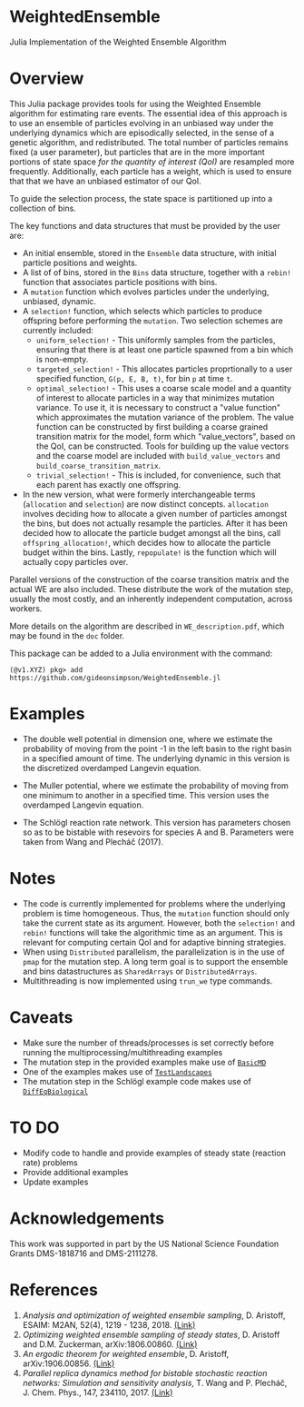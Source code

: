 # WeightedEnsemble
Julia Implementation of the Weighted Ensemble Algorithm

# Overview

This Julia package provides tools for using the Weighted Ensemble algorithm for
estimating rare events.  The essential idea of this approach is to use an
ensemble of particles evolving in an unbiased way under the underlying dynamics
which are episodically selected, in the sense of a genetic algorithm, and
redistributed.  The total number of particles remains fixed (a user parameter),
but particles that are in the more important portions of state space _for the
quantity of interest (QoI)_ are resampled more frequently.  Additionally, each
particle has a weight, which is used to ensure that that we have an unbiased
estimator of our QoI.

To guide the selection process, the state space is partitioned up into a
collection of bins.

The key functions and data structures that must be provided by the user are:

* An initial ensemble, stored in the `Ensemble` data structure, with initial
  particle positions and weights.
* A list of of bins, stored in the `Bins` data structure, together with a
  `rebin!` function that associates particle positions with bins.
* A `mutation` function which evolves particles under the underlying, unbiased,
  dynamic.
* A `selection!` function, which selects which particles to produce offspring
  before performing the `mutation`.  Two selection schemes are currently
  included:
    * `uniform_selection!` - This uniformly samples from the particles, ensuring
      that there is at least one particle spawned from a bin which is non-empty.
    * `targeted_selection!` - This allocates particles proprtionally to a user
      specified function, `G(p, E, B, t)`, for bin `p` at time `t`.
    * `optimal_selection!` - This uses a coarse scale model and a quantity of
      interest to allocate particles in a way that minimizes mutation variance.
      To use it, it is necessary to construct a "value function" which
      approximates the mutation variance of the problem.  The value function can
      be constructed by first building a coarse grained transition matrix for
      the model, form which "value_vectors", based on the QoI, can be
      constructed.  Tools for building up the value vectors and the coarse model
      are included with  `build_value_vectors` and
      `build_coarse_transition_matrix`.
    * `trivial_selection!` - This is included, for convenience, such that each
      parent has exactly one offspring.
* In the new version, what were formerly interchangeable terms (`allocation` and
  `selection`) are now distinct concepts.  `allocation` involves deciding how to
  allocate a given number of particles amongst the bins, but does not actually
  resample the particles.  After it has been decided how to allocate the
  particle budget amongst all the bins, call `offspring_allocation!`, which
  decides how to allocate the particle budget within the bins.  Lastly, `repopulate!` is the function which will actually copy particles over.  

Parallel versions of the construction of the coarse transition matrix and the
actual WE are also included.  These distribute the work of the mutation step,
usually the most costly, and an inherently independent computation, across
workers. 

More details on the algorithm are described in ``WE_description.pdf``, which may
be found in the `doc` folder.

This package can be added to a Julia environment with the command:
```
(@v1.XYZ) pkg> add https://github.com/gideonsimpson/WeightedEnsemble.jl

```
# Examples

* The double well potential in dimension one, where we estimate the probability of
moving from the point -1 in the left basin to the right basin in a specified
amount of time.  The underlying dynamic in this version is the  discretized
overdamped Langevin equation.

* The Muller potential, where we estimate the probability of moving from one
minimum to another in a specified time.  This version uses the overdamped
Langevin equation.

* The Schlögl reaction rate network.  This version has parameters chosen so as
  to be bistable with resevoirs for species A and B.  Parameters were taken from
  Wang and Plecháč (2017).

# Notes

* The code is currently implemented for problems where the underlying problem is
  time homogeneous.  Thus, the `mutation` function should only take the current
  state as its argument.  However, both the `selection!` and `rebin!` functions
  will take the algorithmic time as an argument.  This is relevant for computing
  certain QoI and for adaptive binning strategies.
* When using `Distributed` parallelism, the parallelization is in the use of
  `pmap` for the mutation step.  A long term goal is to support the ensemble and
  bins datastructures as `SharedArrays` or `DistributedArrays`.
* Multithreading is now implemented using `trun_we` type commands.

# Caveats
* Make sure the number of threads/processes is set correctly before running the multiprocessing/multithreading examples
* The mutation step in the provided examples make use of [`BasicMD`](https://github.com/gideonsimpson/BasicMD.jl)
* One of the examples makes use of [`TestLandscapes`](https://github.com/gideonsimpson/TestLandscapes.jl)
* The mutation step in the Schlögl example code makes use of [`DiffEqBiological`](https://github.com/SciML/DiffEqBiological.jl)

# TO DO

* Modify code to handle and provide examples of steady state (reaction rate) problems
* Provide additional examples
* Update examples

# Acknowledgements
This work was supported in part by the US National Science Foundation Grants DMS-1818716 and DMS-2111278.

# References

1. _Analysis and optimization of weighted ensemble sampling_, D. Aristoff, ESAIM: M2AN, 52(4), 1219 - 1238, 2018. [(Link)](https://www.esaim-m2an.org/articles/m2an/abs/2018/04/m2an160145/m2an160145.html)
2. _Optimizing weighted ensemble sampling of steady states_, D. Aristoff and D.M. Zuckerman, arXiv:1806.00860. [(Link)](https://arxiv.org/abs/1806.00860)
3. _An ergodic theorem for weighted ensemble_, D. Aristoff, arXiv:1906.00856. [(Link)](https://arxiv.org/abs/1906.00856)
4. _Parallel replica dynamics method for bistable stochastic reaction networks: Simulation and sensitivity analysis_, T. Wang and P. Plecháč, J. Chem. Phys., 147, 234110, 2017. [(Link)](https://doi.org/10.1063/1.5017955)
